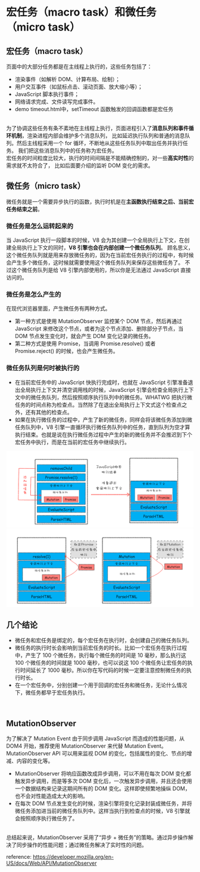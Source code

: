 # 宏任务（macro task）和微任务（micro task）

## 宏任务（macro task）
页面中的大部分任务都是在主线程上执行的，这些任务包括了：
- 渲染事件（如解析 DOM、计算布局、绘制）；
- 用户交互事件（如鼠标点击、滚动页面、放大缩小等）；
- JavaScript 脚本执行事件；
- 网络请求完成、文件读写完成事件。
- demo timeout.html中，setTimeout 函数触发的回调函数都是宏任务
<br>
为了协调这些任务有条不紊地在主线程上执行，页面进程引入了<strong>消息队列和事件循环机制</strong>，渲染进程内部会维护多个消息队列，
比如延迟执行队列和普通的消息队列。然后主线程采用一个 for 循环，不断地从这些任务队列中取出任务并执行任务。
我们把这些消息队列中的任务称为宏任务。
<br>
宏任务的时间粒度比较大，执行的时间间隔是不能精确控制的，对一些<strong>高实时性</strong>的需求就不太符合了，
比如后面要介绍的监听 DOM 变化的需求。

<br>

## 微任务（micro task）
微任务就是一个需要异步执行的函数，执行时机是在<strong>主函数执行结束之后、当前宏任务结束之前</strong>。
### 微任务是怎么运转起来的
当 JavaScript 执行一段脚本的时候，V8 会为其创建一个全局执行上下文，在创建全局执行上下文的同时，<strong>V8 引擎也会在内部创建一个微任务队列</strong>。
顾名思义，这个微任务队列就是用来存放微任务的，因为在当前宏任务执行的过程中，有时候会产生多个微任务，这时候就需要使用这个微任务队列来保存这些微任务了。
不过这个微任务队列是给 V8 引擎内部使用的，所以你是无法通过 JavaScript 直接访问的。

### 微任务是怎么产生的
在现代浏览器里面，产生微任务有两种方式。
- 第一种方式是使用 MutationObserver 监控某个 DOM 节点，然后再通过 JavaScript 来修改这个节点，或者为这个节点添加、删除部分子节点，当 DOM 节点发生变化时，就会产生 DOM 变化记录的微任务。
- 第二种方式是使用 Promise，当调用 Promise.resolve() 或者 Promise.reject() 的时候，也会产生微任务。

### 微任务队列是何时被执行的
- 在当前宏任务中的 JavaScript 快执行完成时，也就在 JavaScript 引擎准备退出全局执行上下文并清空调用栈的时候，JavaScript 引擎会检查全局执行上下文中的微任务队列，然后按照顺序执行队列中的微任务。WHATWG 把执行微任务的时间点称为检查点。当然除了在退出全局执行上下文式这个检查点之外，还有其他的检查点。
- 如果在执行微任务的过程中，产生了新的微任务，同样会将该微任务添加到微任务队列中，V8 引擎一直循环执行微任务队列中的任务，直到队列为空才算执行结束。也就是说在执行微任务过程中产生的新的微任务并不会推迟到下个宏任务中执行，而是在当前的宏任务中继续执行。
<img src="微任务的添加和执行流程1.webp" />
<img src="微任务的添加和执行流程2.webp" />

<br>

## 几个结论
- 微任务和宏任务是绑定的，每个宏任务在执行时，会创建自己的微任务队列。
- 微任务的执行时长会影响到当前宏任务的时长。比如一个宏任务在执行过程中，产生了 100 个微任务，执行每个微任务的时间是 10 毫秒，那么执行这 100 个微任务的时间就是 1000 毫秒，也可以说这 100 个微任务让宏任务的执行时间延长了 1000 毫秒。所以你在写代码的时候一定要注意控制微任务的执行时长。
- 在一个宏任务中，分别创建一个用于回调的宏任务和微任务，无论什么情况下，微任务都早于宏任务执行。

<br>

## MutationObserver
为了解决了 Mutation Event 由于同步调用 JavaScript 而造成的性能问题，从 DOM4 开始，推荐使用 MutationObserver 来代替 Mutation Event。MutationObserver API 可以用来监视 DOM 的变化，包括属性的变化、节点的增减、内容的变化等。
- MutationObserver 将响应函数改成异步调用，可以不用在每次 DOM 变化都触发异步调用，而是等多次 DOM 变化后，一次触发异步调用，并且还会使用一个数据结构来记录这期间所有的 DOM 变化。这样即使频繁地操纵 DOM，也不会对性能造成太大的影响。
- 在每次 DOM 节点发生变化的时候，渲染引擎将变化记录封装成微任务，并将微任务添加进当前的微任务队列中。这样当执行到检查点的时候，V8 引擎就会按照顺序执行微任务了。
<br>
总结起来说，MutationObserver 采用了“异步 + 微任务”的策略。通过异步操作解决了同步操作的性能问题；通过微任务解决了实时性的问题。

reference: https://developer.mozilla.org/en-US/docs/Web/API/MutationObserver